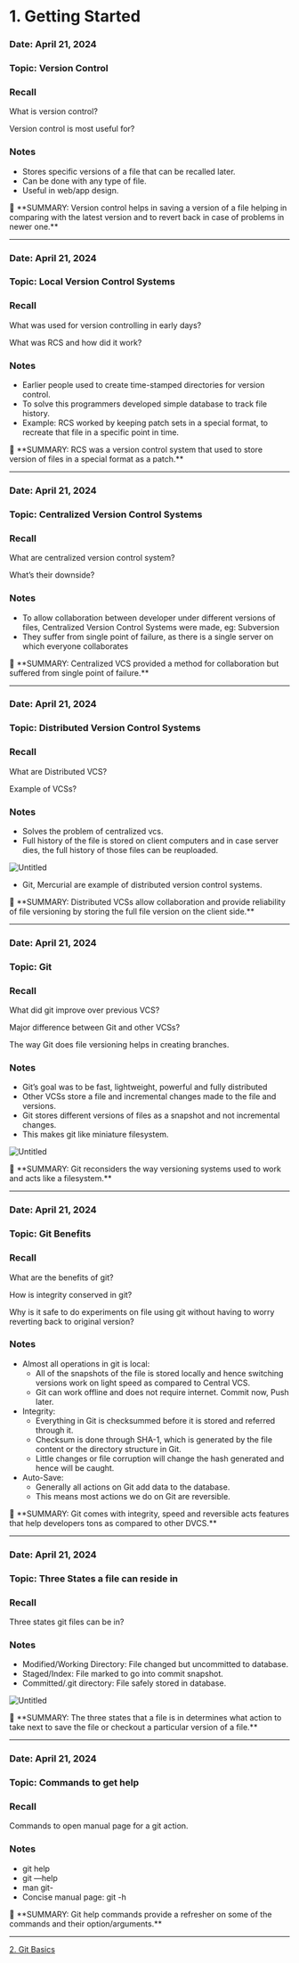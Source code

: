 # 1. Getting Started

### Date: April 21, 2024

### Topic: Version Control

### Recall

What is version control?

Version control is most useful for?

### Notes

- Stores specific versions of a file that can be recalled later.
- Can be done with any type of file.
- Useful in web/app design.

<aside>
📌 **SUMMARY: Version control helps in saving a version of a file helping in comparing with the latest version and to revert back in case of problems in newer one.**

</aside>

---

### Date: April 21, 2024

### Topic: Local Version Control Systems

### Recall

What was used for version controlling in early days?

What was RCS and how did it work?

### Notes

- Earlier people used to create time-stamped directories for version control.
- To solve this programmers developed simple database to track file history.
- Example: RCS worked by keeping patch sets in a special format, to recreate that file in a specific point in time.

<aside>
📌 **SUMMARY: RCS was a version control system that used to store version of files in a special format as a patch.**

</aside>

---

### Date: April 21, 2024

### Topic: Centralized Version Control Systems

### Recall

What are centralized version control system?

What’s their downside?

### Notes

- To allow collaboration between developer under different versions of files, Centralized Version Control Systems were made, eg: Subversion
- They suffer from single point of failure, as there is a single server on which everyone collaborates

<aside>
📌 **SUMMARY: Centralized VCS provided a method for collaboration but suffered from single point of failure.**

</aside>

---

### Date: April 21, 2024

### Topic: Distributed Version Control Systems

### Recall

What are Distributed VCS?

Example of VCSs?

### Notes

- Solves the problem of centralized vcs.
- Full history of the file is stored on client computers and in case server dies, the full history of those files can be reuploaded.

![Untitled](1%20Getting%20Started%20fbe17afadb64427e8bb2eb5e0d6fc646/Untitled.png)

- Git, Mercurial are example of distributed version control systems.

<aside>
📌 **SUMMARY: Distributed VCSs allow collaboration and provide reliability of file versioning by storing the full file version on the client side.**

</aside>

---

### Date: April 21, 2024

### Topic: Git

### Recall

What did git improve over previous VCS?

Major difference between Git and other VCSs?

The way Git does file versioning helps in creating branches.

### Notes

- Git’s goal was to be fast, lightweight, powerful and fully distributed
- Other VCSs store a file and incremental changes made to the file and versions.
- Git stores different versions of files as a snapshot and not incremental changes.
- This makes git like miniature filesystem.

![Untitled](1%20Getting%20Started%20fbe17afadb64427e8bb2eb5e0d6fc646/Untitled%201.png)

<aside>
📌 **SUMMARY: Git reconsiders the way versioning systems used to work and  acts like a filesystem.**

</aside>

---

### Date: April 21, 2024

### Topic: Git Benefits

### Recall

What are the benefits of git?

How is integrity conserved in git?

Why is it safe to do experiments on file using git without having to worry reverting back to original version?

### Notes

- Almost all operations in git is local:
    - All of the snapshots of the file is stored locally and hence switching versions work on light speed as compared to Central VCS.
    - Git can work offline and does not require internet. Commit now, Push later.
- Integrity:
    - Everything in Git is checksummed before it is stored and referred through it.
    - Checksum is done through SHA-1, which is generated by the file content or the directory structure in Git.
    - Little changes or file corruption will change the hash generated and hence will be caught.
- Auto-Save:
    - Generally all actions on Git add data to the database.
    - This means most actions we do on Git are reversible.

<aside>
📌 **SUMMARY: Git comes with integrity, speed and reversible acts features that help developers tons as compared to other DVCS.**

</aside>

---

### Date: April 21, 2024

### Topic: Three States a file can reside in

### Recall

Three states git files can be in?

### Notes

- Modified/Working Directory: File changed but uncommitted to database.
- Staged/Index: File marked to go into commit snapshot.
- Committed/.git directory: File safely stored in database.

![Untitled](1%20Getting%20Started%20fbe17afadb64427e8bb2eb5e0d6fc646/Untitled%202.png)

<aside>
📌 **SUMMARY: The three states that a file is in determines what action to take next to save the file or checkout a particular version of a file.**

</aside>

---

### Date: April 21, 2024

### Topic: Commands to get help

### Recall

Commands to open manual page for a git action.

### Notes

- git help <verb>
- git <verb> —help
- man git-<verb>
- Concise manual page: git <verb> -h

<aside>
📌 **SUMMARY: Git help commands provide a refresher on some of the commands and their option/arguments.**

</aside>

---

[2. Git Basics](2%20Git%20Basics%20671eaebc4fb84100a6cb9460cf7003d1.md)